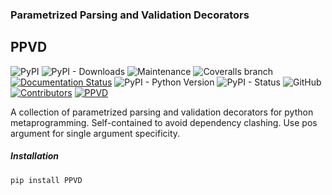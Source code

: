 ### Parametrized Parsing and Validation Decorators 
## PPVD       
<!-- Line 1 Badges... PyPi, Downloads, Maintained, Coverage, Documentation -->
<!-- Line 2 Badges... Python Versions, PyPi Status, License, Contributors-->
![PyPI](https://img.shields.io/pypi/v/PPVD)
![PyPI - Downloads](https://img.shields.io/pypi/dm/PPVD)
![Maintenance](https://img.shields.io/maintenance/yes/2023)
![Coveralls branch](https://img.shields.io/coverallsCoverage/github/darikoneil/PPVD?branch=master)
[![Documentation Status](https://readthedocs.org/projects/PPVD/badge/?version=latest)](https://PPVD.readthedocs.io/en/latest/?badge=latest)
![PyPI - Python Version](https://img.shields.io/pypi/pyversions/PPVD?)
![PyPI - Status](https://img.shields.io/pypi/status/PPVD)
![GitHub](https://img.shields.io/github/license/darikoneil/PPVD)
[![Contributors](https://img.shields.io/github/contributors-anon/darikoneil/PPVD)](https://github.com/darikoneil/PPVD/graphs/contributors)
[![PPVD](https://github.com/darikoneil/PPVD/actions/workflows/ppvd_lint_test_action.yml/badge.svg)](https://github.com/darikoneil/PPVD/actions/workflows/ppvd_lint_test_action.yml)
    
    
A collection of parametrized parsing and validation decorators for python metaprogramming. Self-contained to avoid dependency clashing. Use pos argument for single argument specificity.


##### Installation      
`pip install PPVD`
